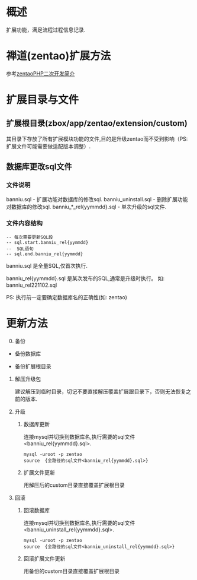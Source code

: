 
# 概述
扩展功能，满足流程过程信息记录.


# 禅道(zentao)扩展方法

参考[zentaoPHP二次开发简介](https://devel.easycorp.cn/book/extension-new/intro-52.html)

# 扩展目录与文件

## 扩展根目录(zbox/app/zentao/extension/custom)

其目录下存放了所有扩展模块功能的文件,目的是升级zentao而不受到影响（PS: 扩展文件可能需要做适配版本调整）. 

## 数据库更改sql文件

### 文件说明

banniu.sql - 扩展功能对数据库的修改sql. 
banniu_uninstall.sql - 删除扩展功能对数据库的修改sql.
banniu_*_rel{yymmdd}.sql - 单次升级的sql文件.

### 文件内容结构

```
-- 每次需要更新SQL段
-- sql.start.banniu_rel{yymmdd}
--  SQL语句
-- sql.end.banniu_rel{yymmdd}
```

banniu.sql  是全量SQL,仅首次执行.

banniu_rel{yymmdd}.sql  是某次发布的SQL,通常是升级时执行。 如: banniu_rel221102.sql

PS:  执行前一定要确定数据库名的正确性(如:  zentao)

# 更新方法

0. 备份

- 备份数据库

- 备份扩展根目录

1. 解压升级包

    建议解压到临时目录，切记不要直接解压覆盖扩展跟目录下，否则无法恢复之前的版本.

2. 升级

    1. 数据库更新

        连接mysql并切换到数据库名,执行需要的sql文件<banniu_rel{yymmdd}.sql>.

        ```
        mysql -uroot -p zentao
        source  {全路径的sql文件<banniu_rel{yymmdd}.sql>}
        ```
    2. 扩展文件更新
    
        用解压后的custom目录直接覆盖扩展根目录

3. 回滚

    1. 回滚数据库

        连接mysql并切换到数据库名,执行需要的sql文件<banniu_uninstall_rel{yymmdd}.sql>.

        ```
        mysql -uroot -p zentao
        source  {全路径的sql文件<banniu_uninstall_rel{yymmdd}.sql>}
        ```
    2. 回滚扩展文件更新
    
        用备份的custom目录直接覆盖扩展根目录

